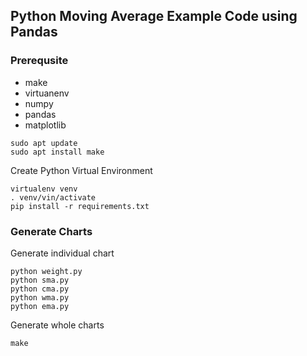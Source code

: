 ## Python Moving Average Example Code using Pandas

### Prerequsite

* make
* virtuanenv
* numpy
* pandas
* matplotlib

```
sudo apt update 
sudo apt install make
```

Create Python Virtual Environment
```
virtualenv venv
. venv/vin/activate
pip install -r requirements.txt
```

### Generate Charts

Generate individual chart
```
python weight.py
python sma.py
python cma.py
python wma.py
python ema.py
```


Generate whole charts
```
make
```



